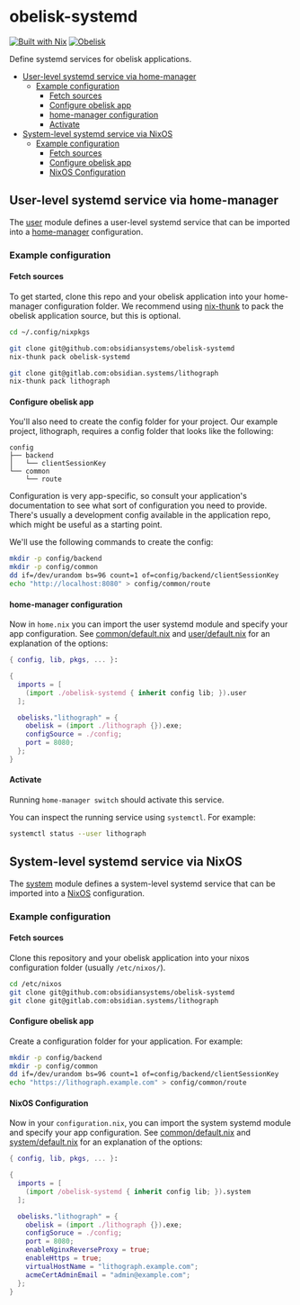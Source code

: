 # obelisk-systemd
[![Built with Nix](https://img.shields.io/static/v1?logo=nixos&logoColor=white&label=&message=Built%20with%20Nix&color=41439a)](https://nixos.org) [![Obelisk](https://img.shields.io/badge/Powered%20By-Obelisk-black?style=flat-square&logo=data:image/png;base64,iVBORw0KGgoAAAANSUhEUgAAAA4AAAAOCAMAAAAolt3jAAAAXVBMVEUAAAAAAP+AgIAaGhoKCgoJCQkQEBQPEhIVGhwbHSMcHiMcHiUdISclKTEpLzYsMTstMjsvNT4vNT8vNj80PUc6R1M8S1dIXWxVcoRhhZljiZ1jip5pk6lum7FwnrUhj9JFAAAAEHRSTlMAAQIKGR5ARm2MkJCcx+b4Muz3FwAAAGxJREFUCB0FwQlqxDAQADBlnMvQ/v+dhYA3rD1TaUP0fYs1R9K4ftr29N/ryKW5OjXOM8621h4dRW16fuOGYuG+44Ci0I7YYFLQAiQFoqBIWDEhWVgzBiSFz4gcKDCe3L06mO/z2nm/F+pvJP9dpDX3DsTigAAAAABJRU5ErkJggg==)](https://github.com/obsidiansystems/obelisk)

Define systemd services for obelisk applications.


* [User-level systemd service via home-manager](#user-level-systemd-service-via-home-manager)
  * [Example configuration](#example-configuration)
    * [Fetch sources](#fetch-sources)
    * [Configure obelisk app](#configure-obelisk-app)
    * [home-manager configuration](#home-manager-configuration)
    * [Activate](#activate)
* [System-level systemd service via NixOS](#system-level-systemd-service-via-nixos)
  * [Example configuration](#example-configuration-1)
    * [Fetch sources](#fetch-sources-1)
    * [Configure obelisk app](#configure-obelisk-app-1)
    * [NixOS Configuration](#nixos-configuration)

## User-level systemd service via home-manager

The [user](user) module defines a user-level systemd service that can be imported into a [home-manager](https://github.com/nix-community/home-manager/blob/master/README.md) configuration.

### Example configuration

#### Fetch sources
To get started, clone this repo and your obelisk application into your home-manager configuration folder. We recommend using [nix-thunk](https://github.com/obsidiansystems/nix-thunk) to pack the obelisk application source, but this is optional.


```bash
cd ~/.config/nixpkgs

git clone git@github.com:obsidiansystems/obelisk-systemd
nix-thunk pack obelisk-systemd

git clone git@gitlab.com:obsidian.systems/lithograph
nix-thunk pack lithograph
```

#### Configure obelisk app

You'll also need to create the config folder for your project. Our example project, lithograph, requires a config folder that looks like the following:

```
config
├── backend
│   └── clientSessionKey
└── common
    └── route
```

Configuration is very app-specific, so consult your application's documentation to see what sort of configuration you need to provide. There's usually a development config available in the application repo, which might be useful as a starting point.

We'll use the following commands to create the config:

```bash
mkdir -p config/backend
mkdir -p config/common
dd if=/dev/urandom bs=96 count=1 of=config/backend/clientSessionKey
echo "http://localhost:8080" > config/common/route
```

#### home-manager configuration

Now in `home.nix` you can import the user systemd module and specify your app configuration. See [common/default.nix](common/default.nix) and [user/default.nix](user/default.nix) for an explanation of the options:

```nix
{ config, lib, pkgs, ... }:

{
  imports = [
    (import ./obelisk-systemd { inherit config lib; }).user
  ];

  obelisks."lithograph" = {
    obelisk = (import ./lithograph {}).exe;
    configSource = ./config;
    port = 8080;
  };
}
```

#### Activate

Running `home-manager switch` should activate this service.

You can inspect the running service using `systemctl`. For example:

```bash
systemctl status --user lithograph
```

## System-level systemd service via NixOS

The [system](system) module defines a system-level systemd service that can be imported into a [NixOS](https://nixos.org/nixos) configuration.

### Example configuration

#### Fetch sources
Clone this repository and your obelisk application into your nixos configuration folder (usually `/etc/nixos/`).

```bash
cd /etc/nixos
git clone git@github.com:obsidiansystems/obelisk-systemd
git clone git@gitlab.com:obsidian.systems/lithograph
```

#### Configure obelisk app

Create a configuration folder for your application. For example:

```bash
mkdir -p config/backend
mkdir -p config/common
dd if=/dev/urandom bs=96 count=1 of=config/backend/clientSessionKey
echo "https://lithograph.example.com" > config/common/route
```

#### NixOS Configuration

Now in your `configuration.nix`, you can import the system systemd module and specify your app configuration. See [common/default.nix](common/default.nix) and [system/default.nix](system/default.nix) for an explanation of the options:

```nix
{ config, lib, pkgs, ... }:

{
  imports = [
    (import /obelisk-systemd { inherit config lib; }).system
  ];

  obelisks."lithograph" = {
    obelisk = (import ./lithograph {}).exe;
    configSoruce = ./config;
    port = 8080;
    enableNginxReverseProxy = true;
    enableHttps = true;
    virtualHostName = "lithograph.example.com";
    acmeCertAdminEmail = "admin@example.com";
  };
}
```
